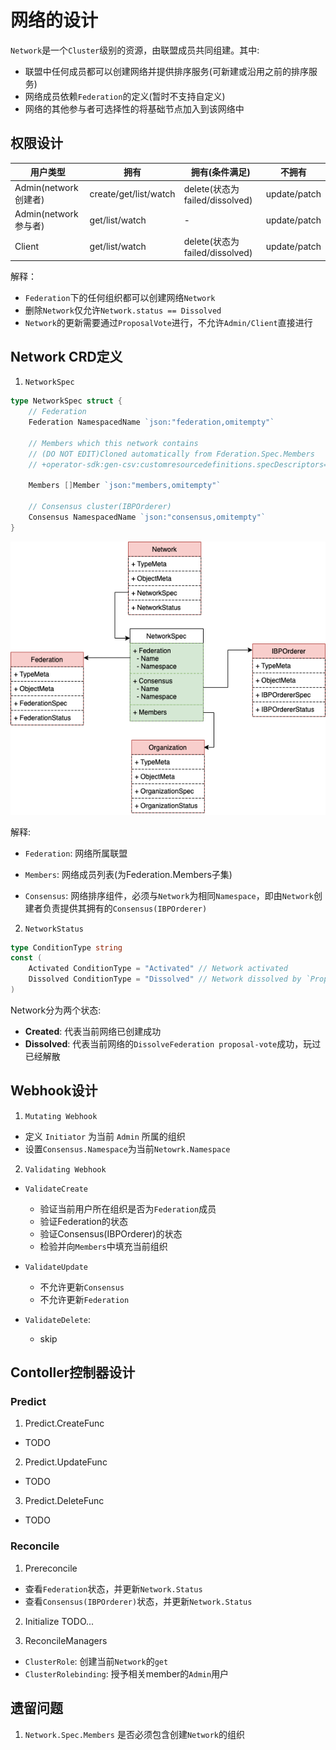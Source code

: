 # **网络的设计**

`Network`是一个`Cluster`级别的资源，由联盟成员共同组建。其中:

- 联盟中任何成员都可以创建网络并提供排序服务(可新建或沿用之前的排序服务)
- 网络成员依赖`Federation`的定义(暂时不支持自定义)
- 网络的其他参与者可选择性的将基础节点加入到该网络中

## **权限设计**

| 用户类型 | 拥有 | 拥有(条件满足)  |  不拥有  |
| ------ | ---- | ------------- |  -----  |  
| Admin(network创建者)  |  create/get/list/watch  |  delete(状态为failed/dissolved) |  update/patch |
| Admin(network参与者)  |  get/list/watch  |  - |  update/patch |
| Client  |  get/list/watch  |  delete(状态为failed/dissolved) |  update/patch |

解释：

- `Federation`下的任何组织都可以创建网络`Network`
- 删除`Network`仅允许`Network.status == Dissolved`
- `Network`的更新需要通过`ProposalVote`进行，不允许`Admin/Client`直接进行

## Network CRD定义

1. `NetworkSpec`

```go
type NetworkSpec struct {
	// Federation  
	Federation NamespacedName `json:"federation,omitempty"`

	// Members which this network contains
	// (DO NOT EDIT)Cloned automatically from Fderation.Spec.Members
	// +operator-sdk:gen-csv:customresourcedefinitions.specDescriptors=true

	Members []Member `json:"members,omitempty"`

	// Consensus cluster(IBPOrderer)
	Consensus NamespacedName `json:"consensus,omitempty"`
}
```

![Network](./images/network-crd.png)

解释:

- `Federation`: 网络所属联盟

- `Members`: 网络成员列表(为Federation.Members子集)

- `Consensus`: 网络排序组件，必须与`Network`为相同`Namespace`，即由`Network`创建者负责提供其拥有的`Consensus(IBPOrderer)`

2. `NetworkStatus`

```go
type ConditionType string
const (
    Activated ConditionType = "Activated" // Network activated
    Dissolved ConditionType = "Dissolved" // Network dissolved by `Proposal-Vote`
)
```

Network分为两个状态:

- **Created**: 代表当前网络已创建成功
- **Dissolved**: 代表当前网络的`DissolveFederation proposal-vote`成功，玩过已经解散

## **Webhook设计**

1. `Mutating Webhook`

- 定义 `Initiator` 为当前 `Admin` 所属的组织
- 设置`Consensus.Namespace`为当前`Netowrk.Namespace`

2. `Validating Webhook`

- `ValidateCreate`
  - 验证当前用户所在组织是否为`Federation`成员
  - 验证Federation的状态
  - 验证Consensus(IBPOrderer)的状态
  - 检验并向`Members`中填充当前组织

- `ValidateUpdate`
  - 不允许更新`Consensus`
  - 不允许更新`Federation`

- `ValidateDelete`:
  - skip

## **Contoller控制器设计**

### Predict

1. Predict.CreateFunc

- TODO

2. Predict.UpdateFunc

- TODO

3. Predict.DeleteFunc

- TODO

### Reconcile

1. Prereconcile

- 查看`Federation`状态，并更新`Network.Status`
- 查看`Consensus(IBPOrderer)`状态，并更新`Network.Status`

2. Initialize
TODO...

3. ReconcileManagers

- `ClusterRole`: 创建当前`Network`的`get`
- `ClusterRolebinding`: 授予相关member的`Admin`用户

## 遗留问题

1. `Network.Spec.Members` 是否必须包含创建`Network`的组织